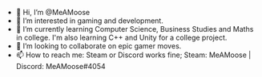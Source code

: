 - 👋 Hi, I’m @MeAMoose
- 👀 I’m interested in gaming and development.
- 🌱 I’m currently learning Computer Science, Business Studies and Maths in college. I'm also learning C++ and Unity for a college project.
- 💞️ I’m looking to collaborate on epic gamer moves.
- 📫 How to reach me: Steam or Discord works fine; Steam: MeAMoose | Discord: MeAMoose#4054

<!---
MeAMoose/MeAMoose is a ✨ special ✨ repository because its `README.md` (this file) appears on your GitHub profile.
You can click the Preview link to take a look at your changes.
--->
